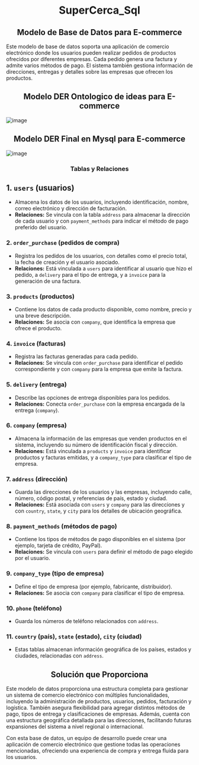  <center><h1>SuperCerca_Sql</h1></center>

<center><h2>Modelo de Base de Datos para E-commerce</h2></center>

Este modelo de base de datos soporta una aplicación de comercio electrónico donde los usuarios pueden realizar pedidos de productos ofrecidos por diferentes empresas. Cada pedido genera una factura y admite varios métodos de pago. El sistema también gestiona información de direcciones, entregas y detalles sobre las empresas que ofrecen los productos.

 <center><h2>Modelo DER Ontologico de ideas para E-commerce</h2></center>

![image](https://github.com/user-attachments/assets/4f76e05c-9ee8-4aaa-a37f-7f083de70e73)

<center><h2>Modelo DER Final en Mysql para E-commerce</h2></center>

![image](https://github.com/user-attachments/assets/88434abf-50ed-417d-bc6b-1eda3267b361)

<center><h3>Tablas y Relaciones</h3></center>

## 1. `users` (usuarios)

- Almacena los datos de los usuarios, incluyendo identificación, nombre, correo electrónico y dirección de facturación.
- **Relaciones:** Se vincula con la tabla `address` para almacenar la dirección de cada usuario y con `payment_methods` para indicar el método de pago preferido del usuario.

### 2. `order_purchase` (pedidos de compra)

- Registra los pedidos de los usuarios, con detalles como el precio total, la fecha de creación y el usuario asociado.
- **Relaciones:** Está vinculada a `users` para identificar al usuario que hizo el pedido, a `delivery` para el tipo de entrega, y a `invoice` para la generación de una factura.

### 3. `products` (productos)

- Contiene los datos de cada producto disponible, como nombre, precio y una breve descripción.
- **Relaciones:** Se asocia con `company`, que identifica la empresa que ofrece el producto.

### 4. `invoice` (facturas)

- Registra las facturas generadas para cada pedido.
- **Relaciones:** Se vincula con `order_purchase` para identificar el pedido correspondiente y con `company` para la empresa que emite la factura.

### 5. `delivery` (entrega)

- Describe las opciones de entrega disponibles para los pedidos.
- **Relaciones:** Conecta `order_purchase` con la empresa encargada de la entrega (`company`).

### 6. `company` (empresa)

- Almacena la información de las empresas que venden productos en el sistema, incluyendo su número de identificación fiscal y dirección.
- **Relaciones:** Está vinculada a `products` y `invoice` para identificar productos y facturas emitidas, y a `company_type` para clasificar el tipo de empresa.

### 7. `address` (dirección)

- Guarda las direcciones de los usuarios y las empresas, incluyendo calle, número, código postal, y referencias de país, estado y ciudad.
- **Relaciones:** Está asociada con `users` y `company` para las direcciones y con `country`, `state`, y `city` para los detalles de ubicación geográfica.

### 8. `payment_methods` (métodos de pago)

- Contiene los tipos de métodos de pago disponibles en el sistema (por ejemplo, tarjeta de crédito, PayPal).
- **Relaciones:** Se vincula con `users` para definir el método de pago elegido por el usuario.

### 9. `company_type` (tipo de empresa)

- Define el tipo de empresa (por ejemplo, fabricante, distribuidor).
- **Relaciones:** Se asocia con `company` para clasificar el tipo de empresa.

### 10. `phone` (teléfono)

- Guarda los números de teléfono relacionados con `address`.

### 11. `country` (país), `state` (estado), `city` (ciudad)

- Estas tablas almacenan información geográfica de los países, estados y ciudades, relacionadas con `address`.

<center><h2>Solución que Proporciona</h2></center>

Este modelo de datos proporciona una estructura completa para gestionar un sistema de comercio electrónico con múltiples funcionalidades, incluyendo la administración de productos, usuarios, pedidos, facturación y logística. También asegura flexibilidad para agregar distintos métodos de pago, tipos de entrega y clasificaciones de empresas. Además, cuenta con una estructura geográfica detallada para las direcciones, facilitando futuras expansiones del sistema a nivel regional o internacional.

Con esta base de datos, un equipo de desarrollo puede crear una aplicación de comercio electrónico que gestione todas las operaciones mencionadas, ofreciendo una experiencia de compra y entrega fluida para los usuarios.
